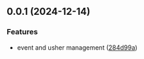 ## 0.0.1 (2024-12-14)

### Features

- event and usher management ([284d99a](https://github.com/sutanto62/lilium/commit/284d99a4aaec158144836e510da4086b10e58181))
